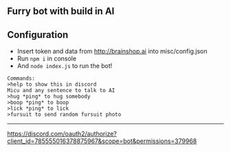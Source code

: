 Furry bot with build in AI
-----------------------------------------------------------------
Configuration
-----------------------------------------------------------------
- Insert token and data from http://brainshop.ai into misc/config.json
- Run `npm i` in console
- And `node index.js` to run the bot!
~~~~~~~~~~~~~~~~~~~~~~~~~~~~~~~~~~~~~~~~~~~~~~~~~~~~~~~~~~~~~~~~~
Commands:
>help to show this in discord
Micu and any sentence to talk to AI
>hug *ping* to hug somebody
>boop *ping* to boop
>lick *ping* to lick
>fursuit to send random fursuit photo
~~~~~~~~~~~~~~~~~~~~~~~~~~~~~~~~~~~~~~~~~~~~~~~~~~~~~~~~~~~~~~~~~
-----------------------------------------------------------------
https://discord.com/oauth2/authorize?client_id=785555016378875967&scope=bot&permissions=379968

